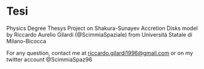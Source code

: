 # Tesi
Physics Degree Thesys Project on Shakura-Sunayev Accretion Disks model
by Riccardo Aurelio Gilardi (@ScimmiaSpaziale) from Università Statale di Milano-Bicocca

For any question, contact me at riccardo.gilardi1996@gmail.com
or on my twitter account @ScimmiaSpaz96
